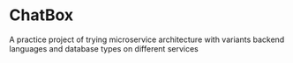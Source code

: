 # ChatBox
A practice project of trying microservice architecture with variants backend languages and database types on different services

